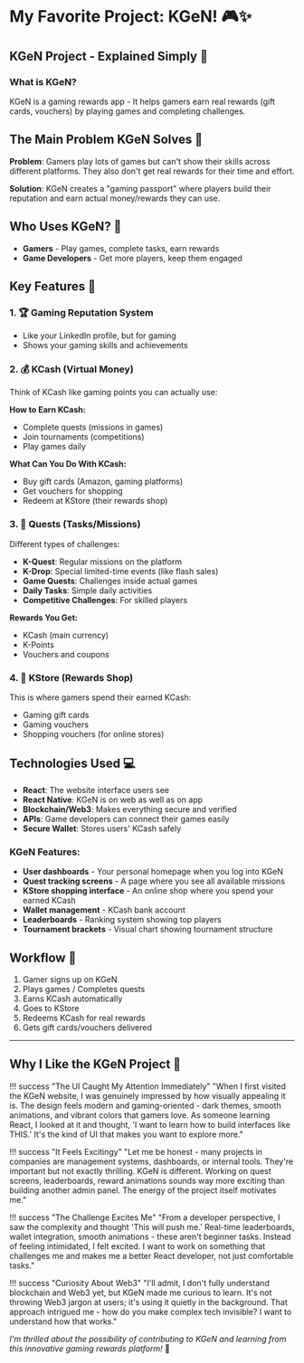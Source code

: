 # My Favorite Project: KGeN! 🎮✨

## KGeN Project - Explained Simply 📱

### What is KGeN?
KGeN is a gaming rewards app - It helps gamers earn real rewards (gift cards, vouchers) by playing games and completing challenges.

## The Main Problem KGeN Solves 🎯

**Problem**: Gamers play lots of games but can't show their skills across different platforms. They also don't get real rewards for their time and effort.

**Solution**: KGeN creates a "gaming passport" where players build their reputation and earn actual money/rewards they can use.

## Who Uses KGeN? 👥

- **Gamers** - Play games, complete tasks, earn rewards
- **Game Developers** - Get more players, keep them engaged

## Key Features 🌟

### 1. 🏆 Gaming Reputation System
- Like your LinkedIn profile, but for gaming
- Shows your gaming skills and achievements

### 2. 💰 KCash (Virtual Money)
Think of KCash like gaming points you can actually use:

**How to Earn KCash:**
- Complete quests (missions in games)
- Join tournaments (competitions)  
- Play games daily

**What Can You Do With KCash:**
- Buy gift cards (Amazon, gaming platforms)
- Get vouchers for shopping
- Redeem at KStore (their rewards shop)

### 3. 🎯 Quests (Tasks/Missions)
Different types of challenges:

- **K-Quest**: Regular missions on the platform
- **K-Drop**: Special limited-time events (like flash sales)
- **Game Quests**: Challenges inside actual games
- **Daily Tasks**: Simple daily activities
- **Competitive Challenges**: For skilled players

**Rewards You Get:**
- KCash (main currency)
- K-Points
- Vouchers and coupons

### 4. 🏪 KStore (Rewards Shop)
This is where gamers spend their earned KCash:

- Gaming gift cards
- Gaming vouchers  
- Shopping vouchers (for online stores)

## Technologies Used 💻

- **React**: The website interface users see
- **React Native**: KGeN is on web as well as on app
- **Blockchain/Web3**: Makes everything secure and verified
- **APIs**: Game developers can connect their games easily
- **Secure Wallet**: Stores users' KCash safely


### KGeN Features:
- **User dashboards** - Your personal homepage when you log into KGeN
- **Quest tracking screens** - A page where you see all available missions
- **KStore shopping interface** - An online shop where you spend your earned KCash
- **Wallet management** - KCash bank account
- **Leaderboards** - Ranking system showing top players
- **Tournament brackets** - Visual chart showing tournament structure

## Workflow 🔄

1. Gamer signs up on KGeN
2. Plays games / Completes quests
3. Earns KCash automatically
4. Goes to KStore
5. Redeems KCash for real rewards
6. Gets gift cards/vouchers delivered

---

## Why I Like the KGeN Project 💝

!!! success "The UI Caught My Attention Immediately"
    "When I first visited the KGeN website, I was genuinely impressed by how visually appealing it is. The design feels modern and gaming-oriented - dark themes, smooth animations, and vibrant colors that gamers love. As someone learning React, I looked at it and thought, 'I want to learn how to build interfaces like THIS.' It's the kind of UI that makes you want to explore more."

!!! success "It Feels Excitingy"
    "Let me be honest - many projects in companies are management systems, dashboards, or internal tools. They're important but not exactly thrilling. KGeN is different. Working on quest screens, leaderboards, reward animations sounds way more exciting than building another admin panel. The energy of the project itself motivates me."

!!! success "The Challenge Excites Me"
    "From a developer perspective, I saw the complexity and thought 'This will push me.' Real-time leaderboards, wallet integration, smooth animations - these aren't beginner tasks. Instead of feeling intimidated, I felt excited. I want to work on something that challenges me and makes me a better React developer, not just comfortable tasks."


!!! success "Curiosity About Web3"
    "I'll admit, I don't fully understand blockchain and Web3 yet, but KGeN made me curious to learn. It's not throwing Web3 jargon at users; it's using it quietly in the background. That approach intrigued me - how do you make complex tech invisible? I want to understand how that works."

*I'm thrilled about the possibility of contributing to KGeN and learning from this innovative gaming rewards platform!* 🚀

